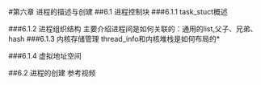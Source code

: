 #第六章 进程的描述与创建
##6.1 进程控制块
###6.1.1 task_stuct概述

###6.1.2 进程组织结构
	主要介绍进程间是如何关联的：通用的list,父子、兄弟、hash
###6.1.3 内核存储管理
	thread_info和内核堆栈是如何布局的*

###6.1.4 虚拟地址空间

##6.2 进程的创建
	参考视频	



